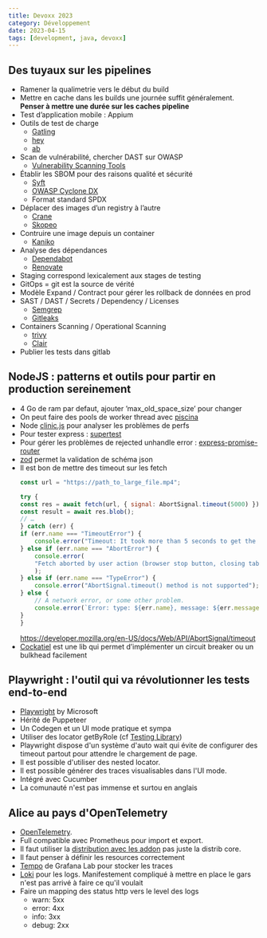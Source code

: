 ```yaml
---
title: Devoxx 2023
category: Développement
date: 2023-04-15
tags: [development, java, devoxx]
---
```



## Des tuyaux sur les pipelines

* Ramener la qualimetrie vers le début du build
* Mettre en cache dans les builds une journée suffit généralement.
  **Penser à mettre une durée sur les caches pipeline**
* Test d’application mobile : Appium
* Outils de test de charge
    * [Gatling](https://gatling.io/)
    * [hey](https://github.com/rakyll/hey)
    * [ab](https://httpd.apache.org/docs/2.4/programs/ab.html)
* Scan de vulnérabilité, chercher DAST sur OWASP
  * [Vulnerability Scanning Tools](https://owasp.org/www-community/Vulnerability_Scanning_Tools)
* Établir les SBOM pour des raisons qualité et sécurité
  * [Syft](https://github.com/anchore/syft)
  * [OWASP Cyclone DX](https://cyclonedx.org/)
  * Format standard SPDX
* Déplacer des images d’un registry à l’autre
  * [Crane](https://michaelsauter.github.io/crane/index.html)
  * [Skopeo](https://github.com/containers/skopeo)
* Contruire une image depuis un container
  * [Kaniko](https://github.com/GoogleContainerTools/kaniko)
* Analyse des dépendances
  * [Dependabot](https://github.com/dependabot/dependabot-core)
  * [Renovate](https://docs.renovatebot.com/)
* Staging correspond lexicalement aux stages de testing
* GitOps = git est la source de vérité
* Modèle Expand / Contract pour gérer les rollback de données en prod
* SAST / DAST / Secrets / Dependency / Licenses
  * [Semgrep](https://github.com/returntocorp/semgrep)
  * [Gitleaks](https://github.com/gitleaks/gitleaks)
* Containers Scanning / Operational Scanning
  * [trivy](https://github.com/aquasecurity/trivy)
  * [Clair](https://github.com/quay/clair)
* Publier les tests dans gitlab

## NodeJS : patterns et outils pour partir en production sereinement

* 4 Go de ram par defaut, ajouter ’max_old_space_size’ pour changer
* On peut faire des pools de worker thread avec [piscina](https://github.com/piscinajs/piscina)
* Node [clinic.js](https://clinicjs.org/) pour analyser les problèmes de perfs
* Pour tester express : [supertest](https://github.com/ladjs/supertest)
* Pour gérer les problèmes de rejected unhandle error : [express-promise-router](https://github.com/express-promise-router/express-promise-router)
* [zod](https://zod.dev/) permet la validation de schéma json
* Il est bon de mettre des timeout sur les fetch
    ```js
    const url = "https://path_to_large_file.mp4";

    try {
    const res = await fetch(url, { signal: AbortSignal.timeout(5000) });
    const result = await res.blob();
    // …
    } catch (err) {
    if (err.name === "TimeoutError") {
        console.error("Timeout: It took more than 5 seconds to get the result!");
    } else if (err.name === "AbortError") {
        console.error(
        "Fetch aborted by user action (browser stop button, closing tab, etc."
        );
    } else if (err.name === "TypeError") {
        console.error("AbortSignal.timeout() method is not supported");
    } else {
        // A network error, or some other problem.
        console.error(`Error: type: ${err.name}, message: ${err.message}`);
    }
    }
    ```
    https://developer.mozilla.org/en-US/docs/Web/API/AbortSignal/timeout
* [Cockatiel](https://github.com/connor4312/cockatiel) est une lib qui permet d’implémenter un circuit breaker ou un bulkhead facilement

## Playwright : l'outil qui va révolutionner les tests end-to-end

* [Playwright](https://playwright.dev/) by Microsoft
* Hérité de Puppeteer
* Un Codegen et un UI mode pratique et sympa
* Utiliser des locator getByRole (cf [Testing Library](https://testing-library.com/))
* Playwright dispose d'un système d'auto wait qui évite de configurer des timeout partout pour attendre le chargement de page.
* Il est possible d'utiliser des nested locator.
* Il est possible générer des traces visualisables dans l'UI mode.
* Intégré avec Cucumber
* La comunauté n'est pas immense et surtou en anglais

## Alice au pays d'OpenTelemetry

* [OpenTelemetry](https://opentelemetry.io/).
* Full compatible avec Prometheus pour import et export.
* Il faut utiliser la [distribution avec les addon](https://github.com/open-telemetry/opentelemetry-collector-contrib) pas juste la distrib core.
* Il faut penser à définir les resources correctement
* [Tempo](https://grafana.com/oss/tempo/) de Grafana Lab pour stocker les traces
* [Loki](https://grafana.com/oss/loki/) pour les logs. Manifestement compliqué à mettre en place le gars n'est pas arrivé à faire ce qu'il voulait
* Faire un mapping des status http vers le level des logs
  * warn: 5xx
  * error: 4xx
  * info: 3xx
  * debug: 2xx
